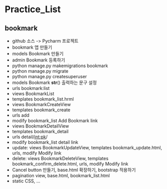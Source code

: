 # Practice_List
## bookmark
- github 소스 -> Pycharm 프로젝트
- bookmark 앱 만들기
- models Bookmark 만들기
- admin Bookmark 등록하기
- python manage.py makemigrations bookmark
- python manage.py migrate
- python manage.py createsuperuser
- models Bookmark __str__() 출력하는 문구 설정
- urls bookmark:list
- views BookmarkList
- templates bookmark_list.hrml
- views BookmarkCreateView
- templates bookmark_create
- urls add
- modify bookmark_list Add Bookmark link
- views BookmarkDetailView
- templates bookmark_detail
- urls detail/<int:pk>/
- modify bookmark_list detail link
- update: views BookmarkUpdateView, templates bookmark_update.html, urls, modify Modify link
- delete: views BookmarkDeleteView, templates bookmark_confirm_delete.html, urls, modify Modify link
- Cancel button 만들기, base.html 확장하기, bootstrap 적용하기
- pagination view, base.html, bookmark_list.html
- static CSS, ...